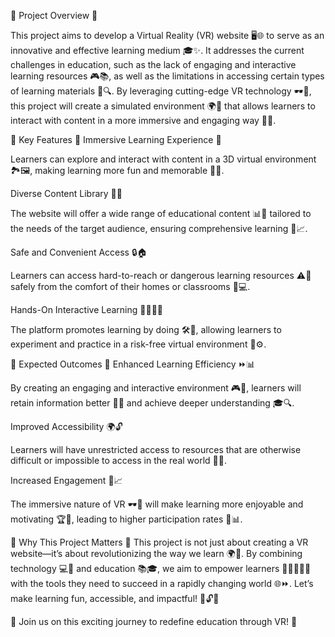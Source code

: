 🌟 Project Overview 🌟

This project aims to develop a Virtual Reality (VR) website 🖥️🌐 to serve as an innovative and effective learning medium 🎓✨. It addresses the current challenges in education, such as the lack of engaging and interactive learning resources 🎮📚, as well as the limitations in accessing certain types of learning materials 🚫🔍. By leveraging cutting-edge VR technology 🕶️🤖, this project will create a simulated environment 🌍🔮 that allows learners to interact with content in a more immersive and engaging way 👐🎨.

🎯 Key Features 🎯
Immersive Learning Experience 🚀

Learners can explore and interact with content in a 3D virtual environment 🏞️🖼️, making learning more fun and memorable 🎉🧠.

Diverse Content Library 📂📖

The website will offer a wide range of educational content 📊📐 tailored to the needs of the target audience, ensuring comprehensive learning 🌈📈.

Safe and Convenient Access 🔒🏠

Learners can access hard-to-reach or dangerous learning resources ⚠️🔬 safely from the comfort of their homes or classrooms 🏫💻.

Hands-On Interactive Learning 👩‍🔬👨‍🔬

The platform promotes learning by doing 🛠️🎯, allowing learners to experiment and practice in a risk-free virtual environment 🧪⚙️.

🚀 Expected Outcomes 🚀
Enhanced Learning Efficiency ⏩📊

By creating an engaging and interactive environment 🎮🤹, learners will retain information better 🧠💡 and achieve deeper understanding 🎓🔍.

Improved Accessibility 🌍🔓

Learners will have unrestricted access to resources that are otherwise difficult or impossible to access in the real world 🚧🌌.

Increased Engagement 🎉📈

The immersive nature of VR 🕶️🌠 will make learning more enjoyable and motivating 🏆🥳, leading to higher participation rates 👥📊.

🌈 Why This Project Matters 🌈
This project is not just about creating a VR website—it’s about revolutionizing the way we learn 🌍🚀. By combining technology 💻🤖 and education 📚🎓, we aim to empower learners 🌟👩‍🎓👨‍🎓 with the tools they need to succeed in a rapidly changing world 🌐⏩. Let’s make learning fun, accessible, and impactful! 🎉🔓💪

🌟 Join us on this exciting journey to redefine education through VR! 🌟

